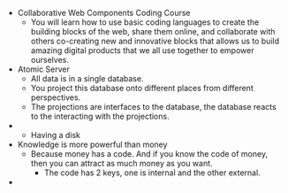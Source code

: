 - Collaborative Web Components Coding Course
	- You will learn how to use basic coding languages to create the building blocks of the web, share them online, and collaborate with others co-creating new and innovative blocks that allows us to build amazing digital products that we all use together to empower ourselves.
- Atomic Server
	- All data is in a single database.
	- You project this database onto different places from different perspectives.
	- The projections are interfaces to the database, the database reacts to the interacting with the projections.
-
	- Having a disk
- Knowledge is more powerful than money
	- Because money has a code. And if you know the code of money, then you can attract as much money as you want.
		- The code has 2 keys, one is internal and the other external.
-
